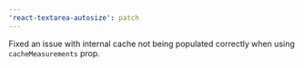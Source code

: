 ```yaml
---
'react-textarea-autosize': patch
---
```


Fixed an issue with internal cache not being populated correctly when using `cacheMeasurements` prop.
